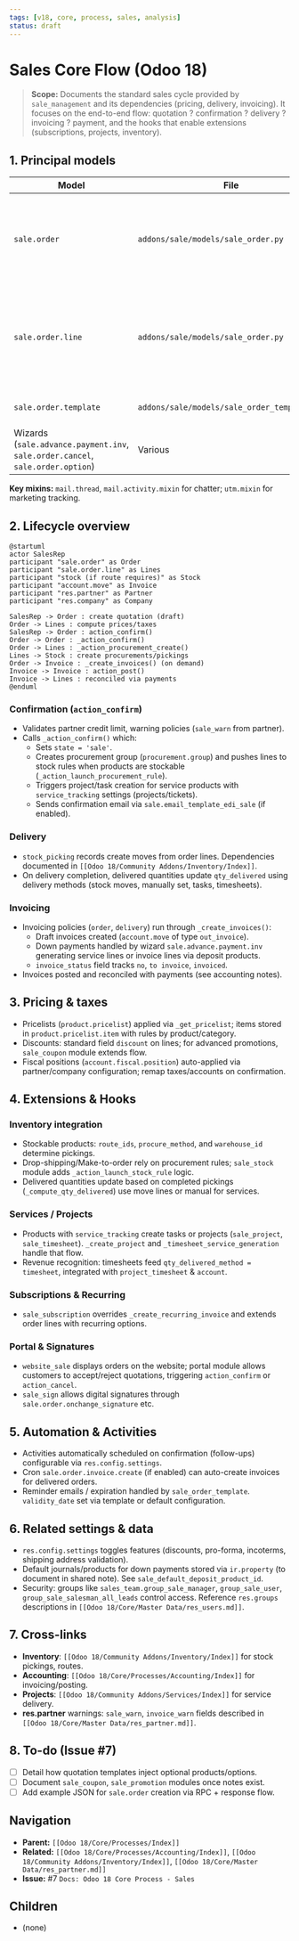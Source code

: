 ```yaml
---
tags: [v18, core, process, sales, analysis]
status: draft
---
```


# Sales Core Flow (Odoo 18)

> **Scope:** Documents the standard sales cycle provided by `sale_management` and its dependencies (pricing, delivery, invoicing). It focuses on the end-to-end flow: quotation ? confirmation ? delivery ? invoicing ? payment, and the hooks that enable extensions (subscriptions, projects, inventory).

## 1. Principal models

| Model | File | Responsibilities |
|-------|------|------------------|
| `sale.order` | `addons/sale/models/sale_order.py` | Master record for quotations/orders. Manages states (`draft`, `sale`, `done`, `cancel`), pricing, fiscal positions, and downstream operations. |
| `sale.order.line` | `addons/sale/models/sale_order.py` | Order lines with product, quantity, price, taxes; responsible for procurement_group creation and linking to stock moves/project tasks. |
| `sale.order.template` | `addons/sale/models/sale_order_template.py` | Quotation templates and default options. |
| Wizards (`sale.advance.payment.inv`, `sale.order.cancel`, `sale.order.option`) | Various | Generate invoices, apply down payments, manage optional products. |

**Key mixins:** `mail.thread`, `mail.activity.mixin` for chatter; `utm.mixin` for marketing tracking.

## 2. Lifecycle overview

```plantuml
@startuml
actor SalesRep
participant "sale.order" as Order
participant "sale.order.line" as Lines
participant "stock (if route requires)" as Stock
participant "account.move" as Invoice
participant "res.partner" as Partner
participant "res.company" as Company

SalesRep -> Order : create quotation (draft)
Order -> Lines : compute prices/taxes
SalesRep -> Order : action_confirm()
Order -> Order : _action_confirm()
Order -> Lines : _action_procurement_create()
Lines -> Stock : create procurements/pickings
Order -> Invoice : _create_invoices() (on demand)
Invoice -> Invoice : action_post()
Invoice -> Lines : reconciled via payments
@enduml
```

### Confirmation (`action_confirm`)
- Validates partner credit limit, warning policies (`sale_warn` from partner).
- Calls `_action_confirm()` which:
  - Sets `state = 'sale'`.
  - Creates procurement group (`procurement.group`) and pushes lines to stock rules when products are stockable (`_action_launch_procurement_rule`).
  - Triggers project/task creation for service products with `service_tracking` settings (projects/tickets).
  - Sends confirmation email via `sale.email_template_edi_sale` (if enabled).

### Delivery
- `stock_picking` records create moves from order lines. Dependencies documented in `[[Odoo 18/Community Addons/Inventory/Index]]`.
- On delivery completion, delivered quantities update `qty_delivered` using delivery methods (stock moves, manually set, tasks, timesheets).

### Invoicing
- Invoicing policies (`order`, `delivery`) run through `_create_invoices()`:
  - Draft invoices created (`account.move` of type `out_invoice`).
  - Down payments handled by wizard `sale.advance.payment.inv` generating service lines or invoice lines via deposit products.
  - `invoice_status` field tracks `no`, `to invoice`, `invoiced`.
- Invoices posted and reconciled with payments (see accounting notes).

## 3. Pricing & taxes
- Pricelists (`product.pricelist`) applied via `_get_pricelist`; items stored in `product.pricelist.item` with rules by product/category.
- Discounts: standard field `discount` on lines; for advanced promotions, `sale_coupon` module extends flow.
- Fiscal positions (`account.fiscal.position`) auto-applied via partner/company configuration; remap taxes/accounts on confirmation.

## 4. Extensions & Hooks

### Inventory integration
- Stockable products: `route_ids`, `procure_method`, and `warehouse_id` determine pickings.
- Drop-shipping/Make-to-order rely on procurement rules; `sale_stock` module adds `_action_launch_stock_rule` logic.
- Delivered quantities update based on completed pickings (`_compute_qty_delivered`)  use move lines or manual for services.

### Services / Projects
- Products with `service_tracking` create tasks or projects (`sale_project`, `sale_timesheet`). `_create_project` and `_timesheet_service_generation` handle that flow.
- Revenue recognition: timesheets feed `qty_delivered_method = timesheet`, integrated with `project_timesheet` & `account`.

### Subscriptions & Recurring
- `sale_subscription` overrides `_create_recurring_invoice` and extends order lines with recurring options.

### Portal & Signatures
- `website_sale` displays orders on the website; portal module allows customers to accept/reject quotations, triggering `action_confirm` or `action_cancel`.
- `sale_sign` allows digital signatures through `sale.order.onchange_signature` etc.

## 5. Automation & Activities
- Activities automatically scheduled on confirmation (follow-ups) configurable via `res.config.settings`.
- Cron `sale.order.invoice.create` (if enabled) can auto-create invoices for delivered orders.
- Reminder emails / expiration handled by `sale_order_template`. `validity_date` set via template or default configuration.

## 6. Related settings & data
- `res.config.settings` toggles features (discounts, pro-forma, incoterms, shipping address validation).
- Default journals/products for down payments stored via `ir.property` (to document in shared note). See `sale_default_deposit_product_id`.
- Security: groups like `sales_team.group_sale_manager`, `group_sale_user`, `group_sale_salesman_all_leads` control access. Reference `res.groups` descriptions in `[[Odoo 18/Core/Master Data/res_users.md]]`.

## 7. Cross-links
- **Inventory**: `[[Odoo 18/Community Addons/Inventory/Index]]` for stock pickings, routes.
- **Accounting**: `[[Odoo 18/Core/Processes/Accounting/Index]]` for invoicing/posting.
- **Projects**: `[[Odoo 18/Community Addons/Services/Index]]` for service delivery.
- **res.partner** warnings: `sale_warn`, `invoice_warn` fields described in `[[Odoo 18/Core/Master Data/res_partner.md]]`.

## 8. To-do (Issue #7)
- [ ] Detail how quotation templates inject optional products/options.
- [ ] Document `sale_coupon`, `sale_promotion` modules once notes exist.
- [ ] Add example JSON for `sale.order` creation via RPC + response flow.

## Navigation
- **Parent:** `[[Odoo 18/Core/Processes/Index]]`
- **Related:** `[[Odoo 18/Core/Processes/Accounting/Index]]`, `[[Odoo 18/Community Addons/Inventory/Index]]`, `[[Odoo 18/Core/Master Data/res_partner.md]]`
- **Issue:** #7 `Docs: Odoo 18 Core Process - Sales`


## Children
- (none)